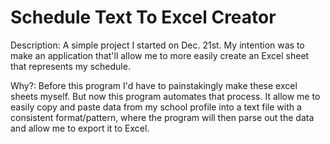 # Schedule Text To Excel Creator

Description:
A simple project I started on Dec. 21st. My intention was to make an application that'll allow me to more easily create an Excel sheet that represents my schedule. 

Why?:
Before this program I'd have to painstakingly make these excel sheets myself. But now this program automates that process. It allow me to easily copy and paste data from my school profile into a text file with a consistent format/pattern, where the program will then parse out the data and allow me to export it to Excel.
